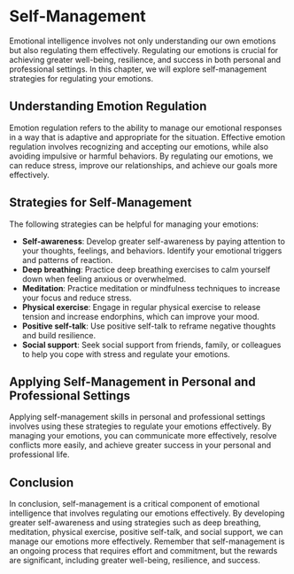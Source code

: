 Self-Management
====================================================

Emotional intelligence involves not only understanding our own emotions but also regulating them effectively. Regulating our emotions is crucial for achieving greater well-being, resilience, and success in both personal and professional settings. In this chapter, we will explore self-management strategies for regulating your emotions.

Understanding Emotion Regulation
--------------------------------

Emotion regulation refers to the ability to manage our emotional responses in a way that is adaptive and appropriate for the situation. Effective emotion regulation involves recognizing and accepting our emotions, while also avoiding impulsive or harmful behaviors. By regulating our emotions, we can reduce stress, improve our relationships, and achieve our goals more effectively.

Strategies for Self-Management
------------------------------

The following strategies can be helpful for managing your emotions:

* **Self-awareness**: Develop greater self-awareness by paying attention to your thoughts, feelings, and behaviors. Identify your emotional triggers and patterns of reaction.
* **Deep breathing**: Practice deep breathing exercises to calm yourself down when feeling anxious or overwhelmed.
* **Meditation**: Practice meditation or mindfulness techniques to increase your focus and reduce stress.
* **Physical exercise**: Engage in regular physical exercise to release tension and increase endorphins, which can improve your mood.
* **Positive self-talk**: Use positive self-talk to reframe negative thoughts and build resilience.
* **Social support**: Seek social support from friends, family, or colleagues to help you cope with stress and regulate your emotions.

Applying Self-Management in Personal and Professional Settings
--------------------------------------------------------------

Applying self-management skills in personal and professional settings involves using these strategies to regulate your emotions effectively. By managing your emotions, you can communicate more effectively, resolve conflicts more easily, and achieve greater success in your personal and professional life.

Conclusion
----------

In conclusion, self-management is a critical component of emotional intelligence that involves regulating our emotions effectively. By developing greater self-awareness and using strategies such as deep breathing, meditation, physical exercise, positive self-talk, and social support, we can manage our emotions more effectively. Remember that self-management is an ongoing process that requires effort and commitment, but the rewards are significant, including greater well-being, resilience, and success.


